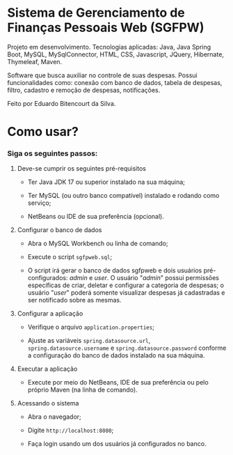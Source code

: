 # Sistema de Gerenciamento de Finanças Pessoais Web (SGFPW)

Projeto em desenvolvimento. Tecnologias aplicadas: Java, Java Spring Boot, MySQL, MySqlConnector, HTML, CSS, Javascript, JQuery, Hibernate, Thymeleaf, Maven.

Software que busca auxiliar no controle de suas despesas. Possui funcionalidades como: conexão com banco de dados, tabela de despesas, filtro, cadastro e remoção de despesas, notificações.

Feito por Eduardo Bitencourt da Silva.

# Como usar?

### Siga os seguintes passos:

1. Deve-se cumprir os seguintes pré-requisitos

    * Ter Java JDK 17 ou superior instalado na sua máquina;
  
    * Ter MySQL (ou outro banco compatível) instalado e rodando como serviço;
  
    * NetBeans ou IDE de sua preferência (opcional).

2. Configurar o banco de dados

    * Abra o MySQL Workbench ou linha de comando;
  
    * Execute o script ```sgfpweb.sql```;
    
    * O script irá gerar o banco de dados sgfpweb e dois usuários pré-configurados: *admin* e *user*. O usuário "*admin*" possui permissões específicas de criar, deletar e configurar a categoria de despesas;
    o usuário "*user*" poderá somente visualizar despesas já cadastradas e ser notificado sobre as mesmas.

3. Configurar a aplicação

    * Verifique o arquivo ```application.properties```;
    
    * Ajuste as variáveis ```spring.datasource.url```, ```spring.datasource.username``` e ```spring.datasource.password``` conforme a configuração do banco de dados instalado na sua máquina.

4. Executar a aplicação

    * Execute por meio do NetBeans, IDE de sua preferência ou pelo próprio Maven (na linha de comando).

5. Acessando o sistema

    * Abra o navegador;
  
    * Digite ```http://localhost:8080```;
  
    * Faça login usando um dos usuários já configurados no banco.
